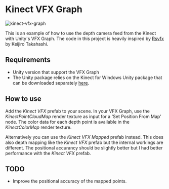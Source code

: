 # Kinect VFX Graph

![kinect-vfx-graph](https://user-images.githubusercontent.com/2318616/55361243-e6988300-54d6-11e9-881c-43d5d82dfc35.gif)

This is an example of how to use the depth camera feed from the Kinect with Unity's VFX Graph. The code in this project is heavily inspired by [Rsvfx](https://github.com/keijiro/Rsvfx) by Keijiro Takahashi.

## Requirements

- Unity version that support the VFX Graph
- The Unity package relies on the Kinect for Windows Unity package that can be downloaded separately [here](https://developer.microsoft.com/en-us/windows/kinect).

## How to use

Add the _Kinect VFX_ prefab to your scene. In your VFX Graph, use the _KinectPointCloudMap_ render texture as input for a 'Set Position From Map' node.
The color data for each depth point is available in the _KinectColorMap_ render texture.

Alternatively you can use the _Kinect VFX Mapped_ prefab instead. This does also depth mapping like the _Kinect VFX_ prefab but the internal workings are different. The positional accurancy should be slightly better but I had better performance with the _Kinect VFX_ prefab.

## TODO

- Improve the positional accuracy of the mapped points.
